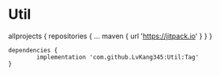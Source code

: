 # Util
allprojects {
		repositories {
			...
			maven { url 'https://jitpack.io' }
		}
	}
  
	dependencies {
	        implementation 'com.github.LvKang345:Util:Tag'
	}  
  
